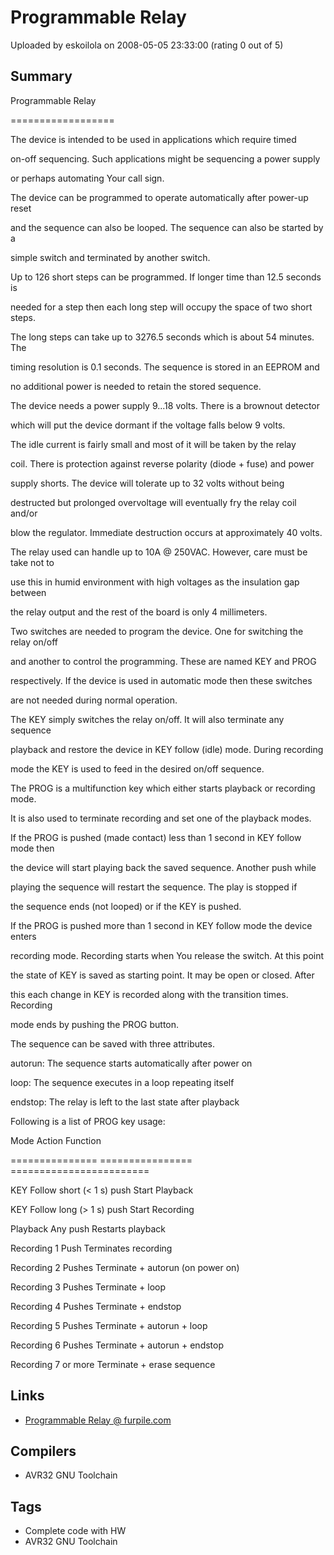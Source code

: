 # Programmable Relay

Uploaded by eskoilola on 2008-05-05 23:33:00 (rating 0 out of 5)

## Summary

Programmable Relay  

==================


The device is intended to be used in applications which require timed  

on-off sequencing. Such applications might be sequencing a power supply  

or perhaps automating Your call sign.


The device can be programmed to operate automatically after power-up reset  

and the sequence can also be looped. The sequence can also be started by a  

simple switch and terminated by another switch.


Up to 126 short steps can be programmed. If longer time than 12.5 seconds is  

needed for a step then each long step will occupy the space of two short steps.  

The long steps can take up to 3276.5 seconds which is about 54 minutes. The  

timing resolution is 0.1 seconds. The sequence is stored in an EEPROM and  

no additional power is needed to retain the stored sequence.


The device needs a power supply 9...18 volts. There is a brownout detector  

which will put the device dormant if the voltage falls below 9 volts.  

The idle current is fairly small and most of it will be taken by the relay  

coil. There is protection against reverse polarity (diode + fuse) and power  

supply shorts. The device will tolerate up to 32 volts without being  

destructed but prolonged overvoltage will eventually fry the relay coil and/or  

blow the regulator. Immediate destruction occurs at approximately 40 volts.


The relay used can handle up to 10A @ 250VAC. However, care must be take not to  

use this in humid environment with high voltages as the insulation gap between  

the relay output and the rest of the board is only 4 millimeters.


Two switches are needed to program the device. One for switching the relay on/off  

and another to control the programming. These are named KEY and PROG  

respectively. If the device is used in automatic mode then these switches  

are not needed during normal operation.


The KEY simply switches the relay on/off. It will also terminate any sequence  

playback and restore the device in KEY follow (idle) mode. During recording  

mode the KEY is used to feed in the desired on/off sequence.


The PROG is a multifunction key which either starts playback or recording mode.  

It is also used to terminate recording and set one of the playback modes.


If the PROG is pushed (made contact) less than 1 second in KEY follow mode then  

the device will start playing back the saved sequence. Another push while  

playing the sequence will restart the sequence. The play is stopped if  

the sequence ends (not looped) or if the KEY is pushed.


If the PROG is pushed more than 1 second in KEY follow mode the device enters  

recording mode. Recording starts when You release the switch. At this point  

the state of KEY is saved as starting point. It may be open or closed. After  

this each change in KEY is recorded along with the transition times. Recording  

mode ends by pushing the PROG button.


The sequence can be saved with three attributes.  

autorun: The sequence starts automatically after power on  

loop: The sequence executes in a loop repeating itself  

endstop: The relay is left to the last state after playback


Following is a list of PROG key usage:


Mode Action Function  

=============== ================ ========================  

KEY Follow short (< 1 s) push Start Playback  

KEY Follow long (> 1 s) push Start Recording  

Playback Any push Restarts playback  

Recording 1 Push Terminates recording  

Recording 2 Pushes Terminate + autorun (on power on)  

Recording 3 Pushes Terminate + loop  

Recording 4 Pushes Terminate + endstop  

Recording 5 Pushes Terminate + autorun + loop  

Recording 6 Pushes Terminate + autorun + endstop  

Recording 7 or more Terminate + erase sequence

## Links

- [Programmable Relay @ furpile.com](http://furpile.com/Projects/programmablerelay/)

## Compilers

- AVR32 GNU Toolchain

## Tags

- Complete code with HW
- AVR32 GNU Toolchain

